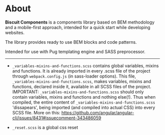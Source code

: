 # About

**Biscuit Components** is a components library based on BEM methodology and a mobile-first approach, intended for a quick start while developing websites. 

The library provides ready to use BEM blocks and code patterns.

Intended for use with Pug templating engine and SASS preprocessor.

---

  *  `_variables-mixins-and-functions.scss` contains global variables, mixins and functions. It is already imported in every .scss file of the project through `webpack.config.js` (in sass-loader options). This file, `_variables-mixins-and-functions.scss`, makes variables, mixins and functions, declared inside it, available in all SCSS files of the project.
  IMPORTANT: `_variables-mixins-and-functions.scss` should only contain variables, mixins and functions and nothing else(!). Thus when compiled, the entire content of `_variables-mixins-and-functions.scss` 'dissapears', being imported (and compiled into actual CSS) into every SCSS file. More on this: https://github.com/angular/angular-cli/issues/8431#issuecomment-343486059

  * `_reset.scss` is a global css reset
